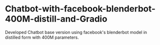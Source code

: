 # Chatbot-with-facebook-blenderbot-400M-distill-and-Gradio
Developed Chatbot base version using facebook's blenderbot model in distilled form with 400M parameters.

